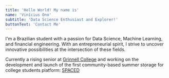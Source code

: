 ```yaml
---
title: 'Hello World! My name is'
name: 'Vinícius Ono'
subtitle: 'Data Science Enthusiast and Explorer!'
buttonText: 'Contact Me'
---
```


I'm a Brazilian student with a passion for Data Science, Machine Learning, and financial engineering. With an entrepreneurial spirit, I strive to uncover innovative possibilities at the intersection of these fields.

Currently a rising senior at [Grinnell College](https://www.grinnell.edu) and working on the development and launch of the first community-based summer storage for college students platform: [SPACED](https://spaced.live)

